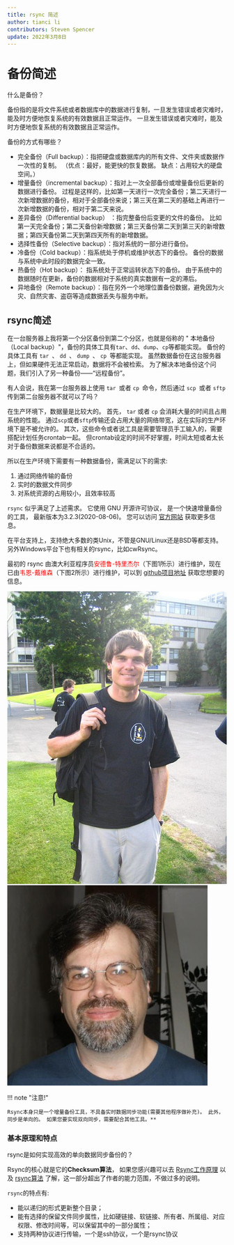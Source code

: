 ```yaml
---
title: rsync 简述
author: tianci li
contributors: Steven Spencer
update: 2022年3月8日
---
```


# 备份简述

什么是备份？

备份指的是将文件系统或者数据库中的数据进行复制，一旦发生错误或者灾难时，能及时方便地恢复系统的有效数据且正常运作。 一旦发生错误或者灾难时，能及时方便地恢复系统的有效数据且正常运作。

备份的方式有哪些？

* 完全备份（Full backup）：指把硬盘或数据库内的所有文件、文件夹或数据作一次性的复制。 （优点：最好，能更快的恢复数据。 缺点：占用较大的硬盘空间。）
* 增量备份（incremental backup）：指对上一次全部备份或增量备份后更新的数据进行备份。 过程是这样的，比如第一天进行一次完全备份；第二天进行一次新增数据的备份，相对于全部备份来说；第三天在第二天的基础上再进行一次新增数据的备份，相对于第二天来说。
* 差异备份（Differential backup） ：指完整备份后变更的文件的备份。 比如第一天完全备份；第二天备份新增数据；第三天备份第二天到第三天的新增数据；第四天备份第二天到第四天所有的新增数据。
* 选择性备份（Selective backup）：指对系统的一部分进行备份。
* 冷备份（Cold backup）：指系统处于停机或维护状态下的备份。 备份的数据与系统中此时段的数据完全一致。
* 热备份（Hot backup）： 指系统处于正常运转状态下的备份。 由于系统中的数据随时在更新，备份的数据相对于系统的真实数据有一定的滞后。
* 异地备份（Remote backup）：指在另外一个地理位置备份数据，避免因为火灾、自然灾害、盗窃等造成数据丢失与服务中断。

## rsync简述

在一台服务器上我将第一个分区备份到第二个分区，也就是俗称的 " 本地备份（Local backup）"，备份的具体工具有`tar`、`dd`、`dump`、`cp`等都能实现。 备份的具体工具有 `tar `、 `dd `、 `dump `、 `cp `等都能实现。 虽然数据备份在这台服务器上，但如果硬件无法正常启动，数据将不会被检索。 为了解决本地备份这个问题，我们引入了另一种备份——“远程备份”。

有人会说，我在第一台服务器上使用 `tar `或者 `cp `命令，然后通过 `scp `或者 `sftp `传到第二台服务器不就可以了吗？

在生产环境下，数据量是比较大的。 首先， `tar` 或者 `cp` 会消耗大量的时间且占用系统的性能。 通过`scp`或者`sftp`传输还会占用大量的网络带宽，这在实际的生产环境下是不被允许的。 其次，这些命令或者说工具是需要管理员手工输入的，需要搭配计划任务crontab一起。 但crontab设定的时间不好掌握，时间太短或者太长对于备份数据来说都是不合适的。

所以在生产环境下需要有一种数据备份，需满足以下的需求:

1. 通过网络传输的备份
2. 实时的数据文件同步
3. 对系统资源的占用较小，且效率较高

`rsync` 似乎满足了上述需求。 它使用 GNU 开源许可协议， 是一个快速增量备份的工具， 最新版本为3.2.3(2020-08-06)。 您可以访问 [官方网站](https://rsync.samba.org/) 获取更多信息。

在平台支持上，支持绝大多数的类Unix，不管是GNU/Linux还是BSD等都支持。 另外Windows平台下也有相关的rsync，比如cwRsync。

最初的 rsync 由澳大利亚程序员<font color=red>安德鲁-特里杰尔</font>（下图1所示）进行维护，现在已由<font color=red>韦恩-戴维森</font>（下图2所示）进行维护，可以到 [github项目地址](https://github.com/WayneD/rsync) 获取您想要的信息。

![ 安德鲁-特里杰尔 ](images/Andrew_Tridgell.jpg) ![ 韦恩-戴维森 ](images/Wayne_Davison.jpg)

!!! note "注意!"

    Rsync本身只是一个增量备份工具，不具备实时数据同步功能(需要其他程序做补充)。 此外，同步是单向的。 如果您要实现双向同步，需要配合其他工具。**

### 基本原理和特点

rsync是如何实现高效的单向数据同步备份的？

Rsync的核心就是它的**Checksum算法**， 如果您感兴趣可以去 [Rsync工作原理](https://rsync.samba.org/how-rsync-works.html) 以及 [rsync算法](https://rsync.samba.org/tech_report/) 了解，这一部分超出了作者的能力范围，不做过多的说明。

`rsync`的特点有:

* 能以递归的形式更新整个目录；
* 能有选择的保留文件同步属性，比如硬链接、软链接、所有者、所属组、对应权限、修改时间等，可以保留其中的一部分属性；
* 支持两种协议进行传输，一个是ssh协议，一个是rsync协议
